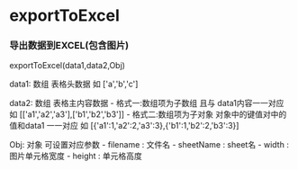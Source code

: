# exportToExcel

###   导出数据到EXCEL(包含图片)

exportToExcel(data1,data2,Obj)

data1: 数组 表格头数据 如 ['a','b','c']

data2: 数组 表格主内容数据
	- 格式一:数组项为子数组 且与 data1内容一一对应  如 [['a1','a2','a3'],['b1','b2','b3']]
	- 格式二:数组项为子对象 对象中的键值对中的值和data1 一一对应  如 [{'a1':1,'a2':2,'a3':3},{'b1':1,'b2':2,'b3':3}]

Obj: 对象 可设置对应参数
	- filename : 文件名
	- sheetName : sheet名
	- width : 图片单元格宽度
	- height : 单元格高度